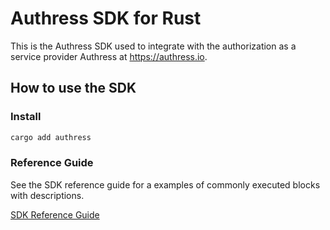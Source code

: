 # Authress SDK for Rust
This is the Authress SDK used to integrate with the authorization as a service provider Authress at https://authress.io.


## How to use the SDK

### Install

```sh
cargo add authress
```

### Reference Guide

See the SDK reference guide for a examples of commonly executed blocks with descriptions.

[SDK Reference Guide](./examples)

<!--

Then required the package:
```js
const { AuthressClient } = require('authress-sdk');
```

## Getting Started

### Framework Examples
* [Express](./examples/expressMicroservice)

### Generic Javascript Example
#### Authorize using a user token
```js
const { AuthressClient } = require('authress-sdk');

// create an instance of the API class during service initialization
// Replace DOMAIN with the Authress domain for your account
const authressClient = new AuthressClient({ baseUrl: 'https://DOMAIN.api-REGION.authress.io' })

// on api route
[route('/resources/<resourceId>')]
function getResource(resourceId) {
  // Get the user token and pass it to authress
  const authorizationToken = request.headers.get('authorization');
  authressClient.setToken(authorizationToken);

  // Check Authress to authorize the user
  try {
    authressClient.userPermissions.authorizeUser(userId, `resources/${resourceId}`, 'READ');
  } catch (error) {
    // Will throw except if the user is not authorized to read the resource
    if (error.status === 404) {
      return 404;
    }
    throw error;
  }

  // On success, continue with the route code to load resource and return it
  return { resource: {}, statusCode: 200 };
```

#### Authorize with a service client
```js
const { AuthressClient, ServiceClientTokenProvider } = require('authress-sdk');

// create an instance of the API class during service initialization
// Replace DOMAIN with the Authress domain for your account

// Create a service client in the Authress management portal and past the access token here
// This will generate a token automatically instead of passing the user token to the api
const accessToken = 'eyJrZXlJ....';
const authressClient = new AuthressClient({ baseUrl: 'https://DOMAIN.api-REGION.authress.io' }, new ServiceClientTokenProvider(accessToken));

// on api route
[route('/resources/<resourceId>')]
function getResource(resourceId) {
  // Check Authress to authorize the user
  try {
    authressClient.userPermissions.authorizeUser(userId, `resources/${resourceId}`, 'READ');
  } catch (error) {
    // Will throw except if the user is not authorized to read the resource
    if (error.status === 404) {
      return 404;
    }
    throw error;
  }

  // On success, continue with the route code to load resource and return it
  return { resource: {}, statusCode: 200 };
```

#### Creating resources
When a user creates a resource in your application, we want to ensure that they get access own that resource.

You may receive **User does not have sufficient access to grant permissions to resources** as an error along with the status code **403**. This means that the service client or user jwt does not have access to create the access record. If using a service client, go to the Authress portal and create a one time record which grants the service client `Authress:Owner` to `Resources/` so that it can manage access records for these types of resources.

```js
await authressClient.accessRecords.createRecord({
  name: `Access To New Resource ${NewResourceId}`,
  users: [{ userId: requestUserId }],
  statements: [{
    resources: [{ resourceUri: `Resources/${NewResourceId}` }],
    // Owner by default gives full control over this new resource, including the ability to grant others access as well.
    roles: ['Authress:Owner']
  }]
});
```

#### Verifying a token using the token verifier
```js
const { TokenVerifier } = require('authress-sdk');
const cookieManager = require('cookie');

try {
  // Grab authorization cookie from the request, the best way to do this will be framework specific.
  const cookies = cookieManager.parse(request.headers.cookie || '');
  const userToken = cookies.authorization || request.headers.Authorization.split(' ')[1];
  // Specify your custom domain for tokens. Configurable at https://authress.io/app/#/manage?focus=applications
  // Replacing the domain with your login url
  const userIdentity = await TokenVerifier('https://login.application.com', userToken);
} catch (error) {
  console.log('User is unauthorized', error);
  return { statusCode: 401 };
}
```

## Contribution

### Common review items
* Urlencode all url inputs, frequently the generator doesn't do that
* Remove any unnecessary validations from object and parameter injection, often there are some even when properties are allowed to be null
* The service client code to generate a JWT from private key needs to be added
* Top level tags from the API should accessible from the base class: `authressClient.accessRecords.getRecords(...)`
-->
